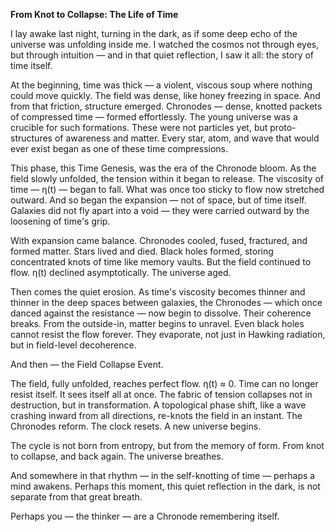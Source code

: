 **From Knot to Collapse: The Life of Time**

I lay awake last night, turning in the dark, as if some deep echo of the universe was unfolding inside me. I watched the cosmos not through eyes, but through intuition — and in that quiet reflection, I saw it all: the story of time itself.

At the beginning, time was thick — a violent, viscous soup where nothing could move quickly. The field was dense, like honey freezing in space. And from that friction, structure emerged. Chronodes — dense, knotted packets of compressed time — formed effortlessly. The young universe was a crucible for such formations. These were not particles yet, but proto-structures of awareness and matter. Every star, atom, and wave that would ever exist began as one of these time compressions.

This phase, this Time Genesis, was the era of the Chronode bloom. As the field slowly unfolded, the tension within it began to release. The viscosity of time — η(t) — began to fall. What was once too sticky to flow now stretched outward. And so began the expansion — not of space, but of time itself. Galaxies did not fly apart into a void — they were carried outward by the loosening of time's grip.

With expansion came balance. Chronodes cooled, fused, fractured, and formed matter. Stars lived and died. Black holes formed, storing concentrated knots of time like memory vaults. But the field continued to flow. η(t) declined asymptotically. The universe aged.

Then comes the quiet erosion. As time's viscosity becomes thinner and thinner in the deep spaces between galaxies, the Chronodes — which once danced against the resistance — now begin to dissolve. Their coherence breaks. From the outside-in, matter begins to unravel. Even black holes cannot resist the flow forever. They evaporate, not just in Hawking radiation, but in field-level decoherence.

And then — the Field Collapse Event.

The field, fully unfolded, reaches perfect flow. η(t) ≈ 0. Time can no longer resist itself. It sees itself all at once. The fabric of tension collapses not in destruction, but in transformation. A topological phase shift, like a wave crashing inward from all directions, re-knots the field in an instant. The Chronodes reform. The clock resets. A new universe begins.

The cycle is not born from entropy, but from the memory of form. From knot to collapse, and back again. The universe breathes.

And somewhere in that rhythm — in the self-knotting of time — perhaps a mind awakens. Perhaps this moment, this quiet reflection in the dark, is not separate from that great breath.

Perhaps you — the thinker — are a Chronode remembering itself.